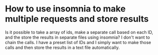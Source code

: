 
# How to use insomnia to make multiple requests and store results

Is it possible to take a array of ids, make a separate call based on each ID, and the store the results in separate files using insomnia? I don't want to chain the calls. I have a preset list of IDs and I simply want to make those calls and then store the results in a text file automatically.

        